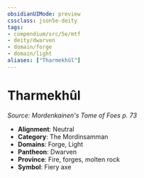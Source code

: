 ```yaml
---
obsidianUIMode: preview
cssclass: json5e-deity
tags:
- compendium/src/5e/mtf
- deity/dwarven
- domain/forge
- domain/light
aliases: ["Tharmekhûl"]
---
```

# Tharmekhûl
*Source: Mordenkainen's Tome of Foes p. 73* 

- **Alignment**: Neutral
- **Category**: The Mordinsamman
- **Domains**: Forge, Light
- **Pantheon**: Dwarven
- **Province**: Fire, forges, molten rock
- **Symbol**: Fiery axe